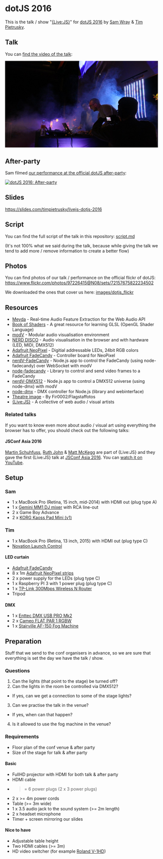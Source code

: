 # dotJS 2016

This is the talk / show "[{Live:JS}](https://twitter.com/livejs_network)" for [dotJS 2016](https://twitter.com/dotJS) by [Sam Wray](https://twitter.com/_2xaa) & [Tim Pietrusky](https://twitter.com/TimPietrusky).

## Talk

You can [find the video of the talk](http://www.thedotpost.com/2016/12/sam-wray-tim-pietrusky-livejs):

[![dotJS talk](images/dotjs2016_performance_1.jpg)](http://www.thedotpost.com/2016/12/sam-wray-tim-pietrusky-livejs)

## After-party

Sam filmed [our performance at the official dotJS after-party](http://www.youtube.com/watch?v=oR9vIXlu714):

[![dotJS 2016: After-party](http://img.youtube.com/vi/oR9vIXlu714/0.jpg)](http://www.youtube.com/watch?v=oR9vIXlu714)





## Slides

https://slides.com/timpietrusky/livejs-dotjs-2016


## Script

You can find the full script of the talk in this repository: [script.md](script.md)

(It's not 100% what we said during the talk, because while giving the talk we tend to add more / remove information to create a better flow)

## Photos

You can find photos of our talk / performance on the official flickr of dotJS: https://www.flickr.com/photos/97226415@N08/sets/72157675822234502

We downloaded the ones that cover us here: [images/dotjs_flickr](images/dotjs_flickr)


## Resources

* [Meyda](https://github.com/hughrawlinson/meyda) - Real-time Audio Feature Extraction for the Web Audio API
* [Book of Shaders](http://thebookofshaders.com/) - A great resource for learning GLSL (OpenGL Shader Language)
* [modV](https://github.com/2xAA/modV) - Modular audio visualisation environment
* [NERD DISCO](https://twitter.com/NERDDISCO) - Audio visualisation in the browser and with hardware (LED, MIDI, DMX512)
* [Adafruit NeoPixel](https://www.adafruit.com/category/168) - Digitial addressable LEDs, 24bit RGB colors
* [Adafruit FadeCandy](https://www.adafruit.com/product/1689) - Controller board for NeoPixel
* [nerdV-FadeCandy](https://github.com/NERDDISCO/nerdV-FadeCandy) - Node.js app to control the FadeCandy (using node-fadecandy) over WebSocket with modV
* [node-fadecandy](https://github.com/livejs/node-fadecandy) - Library to control and send video frames to a FadeCandy
* [nerdV-DMX512](https://github.com/NERDDISCO/nerdV-DMX512) - Node.js app to control a DMX512 universe (using node-dmx) with modV
* [node-dmx](https://github.com/wiedi/node-dmx) - DMX controller for Node.js (library and webinterface)
* [Theatre image](https://en.wikipedia.org/wiki/File:Classical_spectacular10.jpg) - By Fir0002/Flagstaffotos
* [{Live:JS}](http://livejs.network) - A collective of web audio / visual artists


### Related talks

If you want to know even more about audio / visual art using everything the browser has to offer, you should check out the following talks:

#### JSConf Asia 2016

[Martin Schuhfuss](https://twitter.com/), [Ruth John](https://twitter.com/) & [Matt McKegg](https://twitter.com/) are part of {Live:JS} and they gave the first {Live:JS} talk at [JSConf Asia 2016](https://2016.jsconf.asia). You can [watch it on YouTube](https://www.youtube.com/watch?v=Ody93kpAjAY).


## Setup

### Sam

* 1 x MacBook Pro (Retina, 15 inch, mid-2014) with HDMI out (plug type A)
* 1 x [Gemini MM1 DJ mixer](http://geminisound.com/product/mm1) with RCA line-out
* 2 x Game Boy Advance
* 2 x [KORG Kaoss Pad Mini (v1)](http://www.gear4music.com/Keyboards-and-Pianos/Korg-Kaoss-Pad-Mini-KP-Effects-Control/21G)

### Tim

* 1 x MacBook Pro (Retina, 13 inch, 2015) with HDMI out (plug type C)
* [Novation Launch Control](https://global.novationmusic.com/launch/launch-control)

#### LED curtain

* [Adafruit FadeCandy](https://www.adafruit.com/product/1689)
* 8 x 1m [Adafruit NeoPixel strips](https://www.adafruit.com/products/1138)
* 2 x power supply for the LEDs (plug type C)
* 1 x Raspberry PI 3 with 1 power plug (plug type C)
* 1 x [TP-Link 300Mbps Wireless N Router](http://www.tp-link.com/en/products/details/cat-9_TL-WR841ND.html)
* Tripod

#### DMX

* 1 x [Enttec DMX USB PRO Mk2](https://www.enttec.com/?main_menu=Products&pn=70314)
* 2 x [Cameo FLAT PAR 1 RGBW](http://www.cameolight.com/en/products/led-flat-par-cans/flat-pro-1-rgbw-ir-7-x-4-w-high-power-flat-rgbw-led-par-light-in-black-housing-with-ir-remote-control-option/)
* 1 x [Stairville AF-150 Fog Machine](https://www.thomann.de/gb/stairville_af_150_dmx_fog_machine.htm)





## Preparation

Stuff that we send to the conf organisers in advance, so we are sure that everything is set the day we have the talk / show.

### Questions

1. Can the lights (that point to the stage) be turned off?
2. Can the lights in the room be controlled via DMX512?
  * If yes, can we get a connection to some of the stage lights?
3. Can we practise the talk in the venue?
  * If yes, when can that happen?
4. Is it allowed to use the fog machine in the venue?

### Requirements

* Floor plan of the conf venue & after party
* Size of the stage for talk & after party

#### Basic

* FullHD projector with HDMI for both talk & after party
* HDMI cable
* >= 6 power plugs (2 x 3 power plugs)
* 2 x >= 4m power cords
* Table (>= 3m wide)
* 1 x 3.5 audio jack to the sound system (>= 2m length)
* 2 x headset microphone
* Timer + screen mirroring our slides

#### Nice to have

* Adjustable table height
* Two HDMI cables (>= 3m)
* HD video switcher (for example [Roland V-1HD](http://proav.roland.com/promos/v-1hd))
